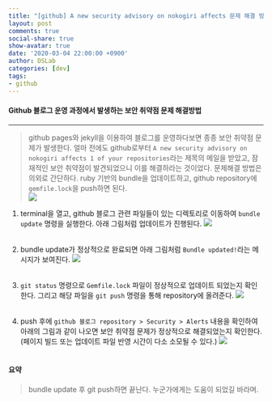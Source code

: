 ```yaml
---
title: "[github] A new security advisory on nokogiri affects 문제 해결 방법"
layout: post
comments: true
social-share: true
show-avatar: true
date: '2020-03-04 22:00:00 +0900'
author: DSLab
categories: [dev]
tags:
- github
---
```


#### Github 블로그 운영 과정에서 발생하는 보안 취약점 문제 해결방법
---

> github pages와 jekyll을 이용하여 블로그를 운영하다보면 종종 보안 취약점 문제가 발생한다. 얼마 전에도 github로부터 `A new security advisory on nokogiri affects 1 of your repositories`라는 제목의 메일을 받았고, 잠재적인 보안 취약점이 발견되었으니 이를 해결하라는 것이었다. 문제해결 방법은 의외로 간단하다. ruby 기반의 bundle을 업데이트하고, github repository에 `gemfile.lock`을 push하면 된다.<br>
![]({{site.url}}/assets/post_img/github/sec_vulnerability/1.png)

1. terminal을 열고, github 블로그 관련 파일들이 있는 디렉토리로 이동하여 `bundle update` 명령을 실행한다. 아래 그림처럼 업데이트가 진행된다.
![]({{site.url}}/assets/post_img/github/sec_vulnerability/2.png)<br><br>

2. bundle update가 정상적으로 완료되면 아래 그림처럼 `Bundle updated!`라는 메시지가 보여진다.
![]({{site.url}}/assets/post_img/github/sec_vulnerability/3.png)<br><br>

3. `git status` 명령으로 `Gemfile.lock` 파일이 정상적으로 업데이트 되었는지 확인한다. 그리고 해당 파일을 `git push` 명령을 통해 repository에 올려준다.
![]({{site.url}}/assets/post_img/github/sec_vulnerability/4.png)<br><br>

4. push 후에 `github 블로그 repository > Security > Alerts` 내용을 확인하여 아래의 그림과 같이 나오면 보안 취약점 문제가 정상적으로 해결되었는지 확인한다. (페이지 빌드 또는 업데이트 파일 반영 시간이 다소 소모될 수 있다.)
![]({{site.url}}/assets/post_img/github/sec_vulnerability/5.png)<br><br>

#### 요약
> bundle update 후 git push하면 끝난다. 누군가에게는 도움이 되었길 바라며.
